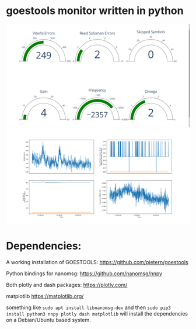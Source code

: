 # goestools monitor written in python
![Output of GoesToolsMon](./images/example.png)
![Plot of GoesToolsMon data](./images/plots.png)

# Dependencies:
A working installation of GOESTOOLS: https://github.com/pietern/goestools

Python bindings for nanomsg: https://github.com/nanomsg/nnpy

Both plotly and dash packages: https://plotly.com/

matplotlib https://matplotlib.org/

something like ```sudo apt install libnanomsg-dev``` and then ```sudo pip3 install python3 nnpy plotly dash matplotlib``` will install the dependencies on a Debian/Ubuntu based system.

